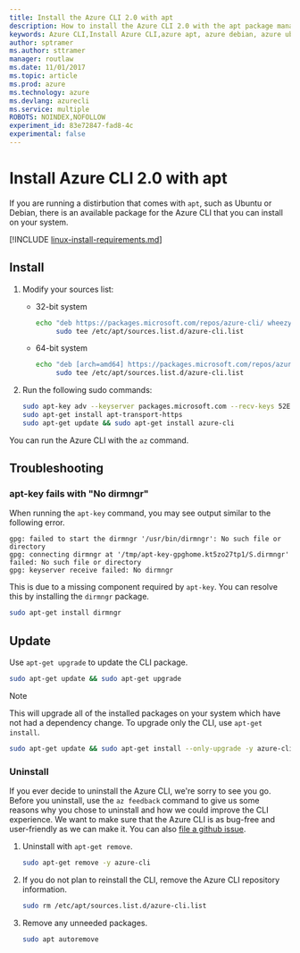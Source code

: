 ```yaml
---
title: Install the Azure CLI 2.0 with apt
description: How to install the Azure CLI 2.0 with the apt package manager
keywords: Azure CLI,Install Azure CLI,azure apt, azure debian, azure ubuntu
author: sptramer
ms.author: sttramer
manager: routlaw
ms.date: 11/01/2017
ms.topic: article
ms.prod: azure
ms.technology: azure
ms.devlang: azurecli
ms.service: multiple
ROBOTS: NOINDEX,NOFOLLOW
experiment_id: 83e72847-fad8-4c
experimental: false
---
```


# Install Azure CLI 2.0 with apt

If you are running a distirbution that comes with `apt`, such as Ubuntu or Debian, there is an available package
for the Azure CLI that you can install on your system.

[!INCLUDE [linux-install-requirements.md](includes/linux-install-requirements.md)]

## Install

1. Modify your sources list:

   - 32-bit system

     ```bash
     echo "deb https://packages.microsoft.com/repos/azure-cli/ wheezy main" | \
          sudo tee /etc/apt/sources.list.d/azure-cli.list
     ```

   - 64-bit system

     ```bash
     echo "deb [arch=amd64] https://packages.microsoft.com/repos/azure-cli/ wheezy main" | \
          sudo tee /etc/apt/sources.list.d/azure-cli.list
     ```

2. Run the following sudo commands:

   ```bash
   sudo apt-key adv --keyserver packages.microsoft.com --recv-keys 52E16F86FEE04B979B07E28DB02C46DF417A0893
   sudo apt-get install apt-transport-https
   sudo apt-get update && sudo apt-get install azure-cli
   ```

You can run the Azure CLI with the `az` command.

## Troubleshooting

### apt-key fails with "No dirmngr"

When running the `apt-key` command, you may see output similar to the following error.

```output
gpg: failed to start the dirmngr '/usr/bin/dirmngr': No such file or directory
gpg: connecting dirmngr at '/tmp/apt-key-gpghome.kt5zo27tp1/S.dirmngr' failed: No such file or directory
gpg: keyserver receive failed: No dirmngr
```

This is due to a missing component required by `apt-key`. You can resolve this by installing the `dirmngr` package.

```bash
sudo apt-get install dirmngr
```

## Update

Use `apt-get upgrade` to update the CLI package.

   ```bash
   sudo apt-get update && sudo apt-get upgrade
   ```

> [!NOTE]
> This will upgrade all of the installed packages on your system which have not had a dependency change.
> To upgrade only the CLI, use `apt-get install`.
> ```bash
> sudo apt-get update && sudo apt-get install --only-upgrade -y azure-cli
> ```

### Uninstall

If you ever decide to uninstall the Azure CLI, we're sorry to see you go. Before you uninstall, use the `az feedback` command to give us
some reasons why you chose to uninstall and how we could improve the CLI experience. We want to make sure that the Azure
CLI is as bug-free and user-friendly as we can make it. You can also [file a github issue](https://github.com/Azure/azure-cli/issues).

1. Uninstall with `apt-get remove`.

    ```bash
    sudo apt-get remove -y azure-cli
    ```

2. If you do not plan to reinstall the CLI, remove the Azure CLI repository information.

   ```bash
   sudo rm /etc/apt/sources.list.d/azure-cli.list
   ```

3. Remove any unneeded packages.

   ```bash
   sudo apt autoremove
   ```
